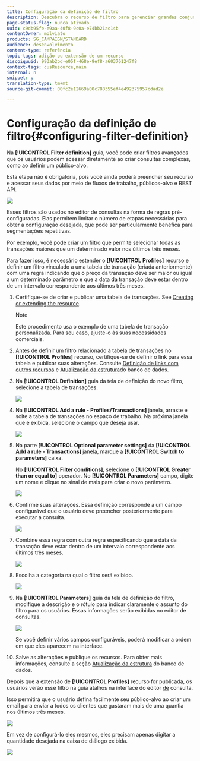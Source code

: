```yaml
---
title: Configuração da definição de filtro
description: Descubra o recurso de filtro para gerenciar grandes conjuntos de dados.
page-status-flag: nunca ativado
uuid: c9db95fe-e9aa-40f8-9c0a-e74bb21ac14b
contentOwner: molviato
products: SG_CAMPAIGN/STANDARD
audience: desenvolvimento
content-type: referência
topic-tags: adição ou extensão de um recurso
discoiquuid: 993ab2bd-e05f-468e-9ef8-a603761247f8
context-tags: cusResource,main
internal: n
snippet: y
translation-type: tm+mt
source-git-commit: 00fc2e12669a00c788355ef4e492375957cdad2e

---
```



# Configuração da definição de filtro{#configuring-filter-definition}

Na **[!UICONTROL Filter definition]** guia, você pode criar filtros avançados que os usuários podem acessar diretamente ao criar consultas complexas, como ao definir um público-alvo.

Esta etapa não é obrigatória, pois você ainda poderá preencher seu recurso e acessar seus dados por meio de fluxos de trabalho, públicos-alvo e REST API.

![](assets/custom_resource_filter-definition.png)

Esses filtros são usados no editor de consultas na forma de regras pré-configuradas. Elas permitem limitar o número de etapas necessárias para obter a configuração desejada, que pode ser particularmente benéfica para segmentações repetitivas.

Por exemplo, você pode criar um filtro que permite selecionar todas as transações maiores que um determinado valor nos últimos três meses.

Para fazer isso, é necessário estender o **[!UICONTROL Profiles]** recurso e definir um filtro vinculado a uma tabela de transação (criada anteriormente) com uma regra indicando que o preço da transação deve ser maior ou igual a um determinado parâmetro e que a data da transação deve estar dentro de um intervalo correspondente aos últimos três meses.

1. Certifique-se de criar e publicar uma tabela de transações. See [Creating or extending the resource](../../developing/using/creating-or-extending-the-resource.md).

   >[!NOTE]
   >
   >Este procedimento usa o exemplo de uma tabela de transação personalizada. Para seu caso, ajuste-o às suas necessidades comerciais.

1. Antes de definir um filtro relacionado à tabela de transações no **[!UICONTROL Profiles]** recurso, certifique-se de definir o link para essa tabela e publicar suas alterações. Consulte [Definição de links com outros recursos](../../developing/using/configuring-the-resource-s-data-structure.md#defining-links-with-other-resources) e [Atualização da estrutura](../../developing/using/updating-the-database-structure.md)do banco de dados.
1. Na **[!UICONTROL Definition]** guia da tela de definição do novo filtro, selecione a tabela de transações.

   ![](assets/custom_resource_filter-definition_example-empty.png)

1. Na **[!UICONTROL Add a rule - Profiles/Transactions]** janela, arraste e solte a tabela de transações no espaço de trabalho. Na próxima janela que é exibida, selecione o campo que deseja usar.

   ![](assets/custom_resource_filter-definition_example-field.png)

1. Na parte **[!UICONTROL Optional parameter settings]** da **[!UICONTROL Add a rule - Transactions]** janela, marque a **[!UICONTROL Switch to parameters]** caixa.

   No **[!UICONTROL Filter conditions]**, selecione o **[!UICONTROL Greater than or equal to]** operador. No **[!UICONTROL Parameters]** campo, digite um nome e clique no sinal de mais para criar o novo parâmetro.

   ![](assets/custom_resource_filter-definition_example-parameter.png)

1. Confirme suas alterações. Essa definição corresponde a um campo configurável que o usuário deve preencher posteriormente para executar a consulta.

   ![](assets/custom_resource_filter-definition_ex_edit-rule.png)

1. Combine essa regra com outra regra especificando que a data da transação deve estar dentro de um intervalo correspondente aos últimos três meses.

   ![](assets/custom_resource_filter-definition_example.png)

1. Escolha a categoria na qual o filtro será exibido.

   ![](assets/custom_resource_filter-definition_category.png)

1. Na **[!UICONTROL Parameters]** guia da tela de definição do filtro, modifique a descrição e o rótulo para indicar claramente o assunto do filtro para os usuários. Essas informações serão exibidas no editor de consultas.

   ![](assets/custom_resource_filter-definition_parameters.png)

   Se você definir vários campos configuráveis, poderá modificar a ordem em que eles aparecem na interface.

1. Salve as alterações e publique os recursos. Para obter mais informações, consulte a seção [Atualização da estrutura](../../developing/using/updating-the-database-structure.md) do banco de dados.

Depois que a extensão de **[!UICONTROL Profiles]** recurso for publicada, os usuários verão esse filtro na guia atalhos na interface do editor [de](../../automating/using/editing-queries.md) consulta.

Isso permitirá que o usuário defina facilmente seu público-alvo ao criar um email para enviar a todos os clientes que gastaram mais de uma quantia nos últimos três meses.

![](assets/custom_resource_filter-definition_email-audience.png)

Em vez de configurá-lo eles mesmos, eles precisam apenas digitar a quantidade desejada na caixa de diálogo exibida.

![](assets/custom_resource_filter-definition_email-audience_filter.png)

